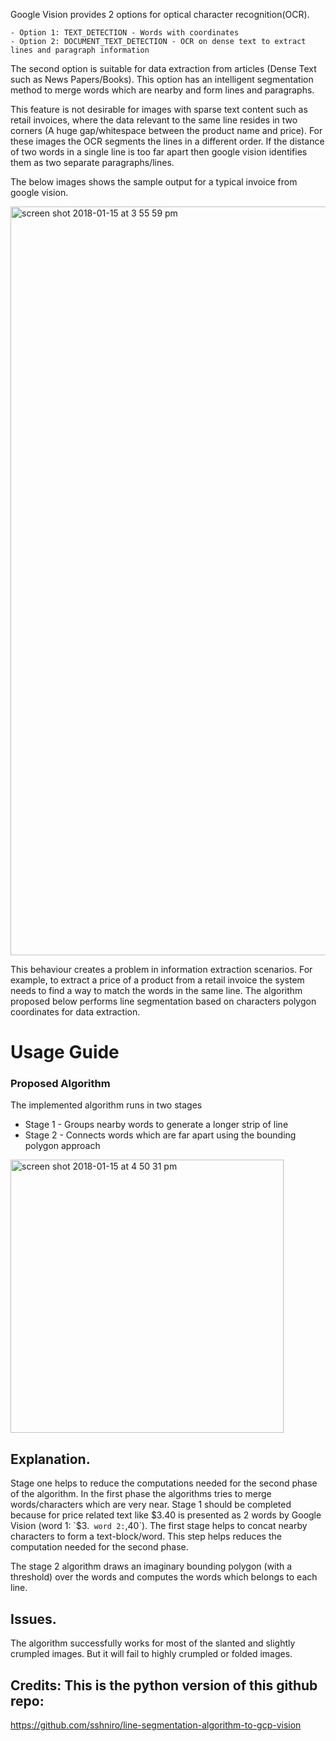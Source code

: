 Google Vision provides 2 options for optical character recognition(OCR).

````
- Option 1: TEXT_DETECTION - Words with coordinates
- Option 2: DOCUMENT_TEXT_DETECTION - OCR on dense text to extract lines and paragraph information
````

The second option is suitable for data extraction from articles (Dense Text such as News Papers/Books). This option has an 
intelligent segmentation method to merge words which are nearby and form lines and paragraphs.
 
This feature is not desirable for images with sparse text content such as retail invoices, where the data relevant to the same line
resides in two corners (A huge gap/whitespace between the product name and price). For these images the OCR segments the 
lines in a different order. If the distance of two words in a single line is too far apart then google vision identifies 
them as two separate paragraphs/lines. 

The below images shows the sample output for a typical invoice from google vision.

<img width="1198" alt="screen shot 2018-01-15 at 3 55 59 pm" src="https://user-images.githubusercontent.com/13045528/34937970-9f2e93b8-fa0c-11e7-9521-0fc6ad191e0d.png">

This behaviour creates a problem in information extraction scenarios. For example, to extract a price of a product from a 
retail invoice the system needs to find a way to match the words in the same line. The algorithm proposed below performs 
line segmentation based on characters polygon coordinates for data extraction.

# Usage Guide


### Proposed Algorithm

The implemented algorithm runs in two stages

- Stage 1 - Groups nearby words to generate a longer strip of line
- Stage 2 - Connects words which are far apart using the bounding polygon approach

<img width="437" alt="screen shot 2018-01-15 at 4 50 31 pm" src="https://user-images.githubusercontent.com/13045528/34940084-415cf57e-fa14-11e7-8099-ffa7fbce1b21.png">


## Explanation.

Stage one helps to reduce the computations needed for the second phase of the algorithm. In the first phase the algorithms
tries to merge words/characters which are very near. Stage 1 should be completed because for price related text like $3.40 is presented as 2 words by 
Google Vision (word 1: `$3.` word 2:`,40`). The first stage helps to concat nearby characters to form a text-block/word. 
This step helps reduces the computation needed for the second phase.

The stage 2 algorithm draws an imaginary bounding polygon (with a threshold) over the words and computes the 
words which belongs to each line.

## Issues.

The algorithm successfully works for most of the slanted and slightly crumpled images. But it will fail to highly 
crumpled or folded images.

## Credits: This is the python version of this github repo: 
https://github.com/sshniro/line-segmentation-algorithm-to-gcp-vision
